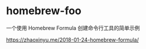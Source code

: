 # homebrew-foo

一个使用 Homebrew Formula 创建命令行工具的简单示例

https://zhaoxinyu.me/2018-01-24-homebrew-formula/
